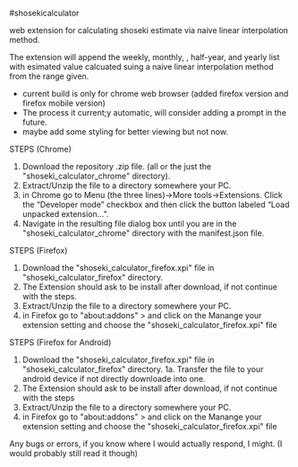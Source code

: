 #shosekicalculator

web extension for calculating shoseki estimate via naive linear interpolation method.

The extension will append the weekly, monthly, , half-year, and yearly list with esimated value calcuated suing a naive linear interpolation method from the range given.


- current build is only for chrome web browser (added firefox version and firefox mobile version)
- The process it current;y automatic, will consider adding a prompt in the future.
- maybe add some styling for better viewing but not now.

STEPS (Chrome)
1. Download the repository .zip file. (all or the just the "shoseki_calculator_chrome" directory).
2. Extract/Unzip the file to a directory somewhere your PC.
3. in Chrome go to Menu (the three lines)->More tools->Extensions. Click the “Developer mode” checkbox and then click the button labeled “Load unpacked extension…”.
4. Navigate in the resulting file dialog box until you are in the "shoseki_calculator_chrome" directory with the manifest.json file.


STEPS (Firefox)
1. Download the "shoseki_calculator_firefox.xpi" file in "shoseki_calculator_firefox" directory.
2. The Extension should ask to be install after download, if not continue with the steps.
3. Extract/Unzip the file to a directory somewhere your PC.
4. in Firefox go to "about:addons" > and click on the Manange your extension setting and choose the "shoseki_calculator_firefox.xpi" file

STEPS (Firefox for Android)
1. Download the "shoseki_calculator_firefox.xpi" file in "shoseki_calculator_firefox" directory. 
  1a. Transfer the file to your android device if not directly downloade into one.
2. The Extension should ask to be install after download, if not continue with the steps
3. Extract/Unzip the file to a directory somewhere your PC.
4. in Firefox go to "about:addons" > and click on the Manange your extension setting and choose the "shoseki_calculator_firefox.xpi" file

Any bugs or errors, if you know where I would actually respond, I might. (I would probably still read it though)
